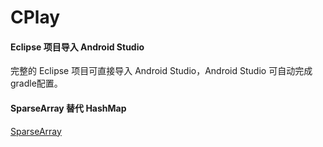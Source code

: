 # CPlay

#### Eclipse 项目导入 Android Studio  
 完整的 Eclipse 项目可直接导入 Android Studio，Android Studio 可自动完成gradle配置。
#### SparseArray 替代 HashMap
[SparseArray](http://blog.csdn.net/u010687392/article/details/47809295)
